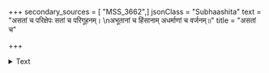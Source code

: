 +++
secondary_sources = [ "MSS_3662",]
jsonClass = "Subhaashita"
text = "असतां च परिक्षेपः सतां च परिगूहनम्।  \nअभूतानां च हिंसानाम् अधर्माणां च वर्जनम्॥"
title = "असतां च"

+++

<details><summary>Text</summary>

असतां च परिक्षेपः सतां च परिगूहनम्।  
अभूतानां च हिंसानाम् अधर्माणां च वर्जनम्॥
</details>
